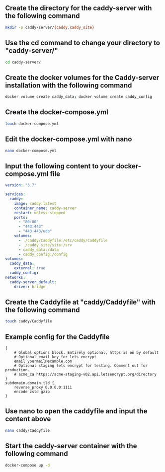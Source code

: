 ## Create the directory for the caddy-server with the following command
```bash
mkdir -p caddy-server/{caddy,caddy_site}
```


## Use the cd command to change your directory to "caddy-server/"
```bash
cd caddy-server/
```


## Create the docker volumes for the Caddy-server installation with the following command
```bash
docker volume create caddy_data; docker volume create caddy_config
```


## Create the docker-compose.yml
```bash
touch docker-compose.yml
```


## Edit the docker-compose.yml with nano
```bash
nano docker-compose.yml
```


## Input the following content to your docker-compose.yml file
```yaml
version: "3.7"

services:
  caddy:
    image: caddy:latest
    container_name: caddy-server
    restart: unless-stopped
    ports:
      - "80:80"
      - "443:443"
      - "443:443/udp"
    volumes:
      - ./caddy/Caddyfile:/etc/caddy/Caddyfile
      - ./caddy_site/site:/srv
      - caddy_data:/data
      - caddy_config:/config
volumes:
  caddy_data:
    external: true
  caddy_config:
networks:
  caddy-server_default:
    driver: bridge
```


## Create the Caddyfile at "caddy/Caddyfile" with the following command
```bash
touch caddy/Caddyfile
```


## Example config for the Caddyfile
```Caddyfile
{
    # Global options block. Entirely optional, https is on by default
    # Optional email key for lets encrypt
    email yourmail@example.com
    # Optional staging lets encrypt for testing. Comment out for production.
    # acme_ca https://acme-staging-v02.api.letsencrypt.org/directory
}
subdomain.domain.tld {
    reverse_proxy 0.0.0.0:1111
    encode zstd gzip
}
```


## Use nano to open the caddyfile and input the content above
```bash
nano caddy/Caddyfile
```


## Start the caddy-server container with the following command
```bash
docker-compose up -d
```